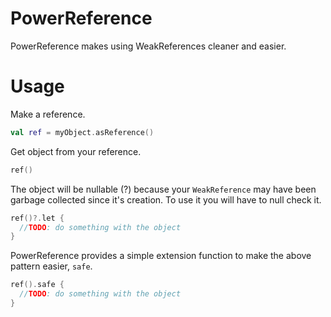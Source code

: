 # PowerReference
PowerReference makes using WeakReferences cleaner and easier.

# Usage
Make a reference.
```kotlin
val ref = myObject.asReference()
```
Get object from your reference.
```kotlin
ref()
```
The object will be nullable (?) because your `WeakReference` may have been garbage collected since it's creation. To use it you will have to null check it.
```kotlin
ref()?.let {
  //TODO: do something with the object
}
```
PowerReference provides a simple extension function to make the above pattern easier, `safe`.
```kotlin
ref().safe {
  //TODO: do something with the object
}
```
